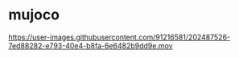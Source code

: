 # mujoco


https://user-images.githubusercontent.com/91216581/202487526-7ed88282-e793-40e4-b8fa-6e6482b9dd9e.mov

